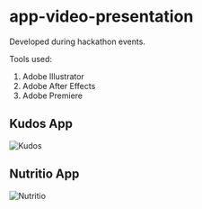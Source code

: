 # app-video-presentation

Developed during hackathon events.

Tools used:

1. Adobe Illustrator
2. Adobe After Effects
3. Adobe Premiere

## Kudos App
![Kudos](https://github.com/mtsfreitas/app-video-presentation/assets/21324690/e5b56eea-aa27-4191-9690-16b1266c1a35)

## Nutritio App
![Nutritio](https://github.com/mtsfreitas/app-video-presentation/assets/21324690/e9c27720-ab7b-4b8c-9ec2-2dbe238a852b)

